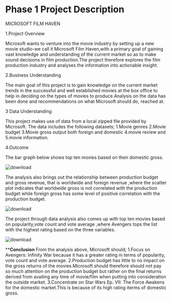 # Phase 1 Project Description

MICROSOFT FILM HAVEN

1.Project Overview

Microsoft wants to venture into the movie industry by setting up a new movie studio-we call it Microsoft Film Haven,with a primary goal of gaining vast knowledge and understanding of the current market so as to make sound decisions in film production.The project therefore explores the film production industry and analyses the information into actionable insight.

2.Business Understanding

The  main goal of this project is to gain knowledge on the current market trends in the successful and well established movies at the box office to help in deciding on the types of movies to produce.Analysis on the data has been done and recommendations on what Microsoft should do, reached at.

3 Data Understanding

This project makes use of data from a local zipped file provided by Microsoft. The data includes the following datasets; 1.Movie genres 2.Movie budget 3.Movie gross output both foreign and domestic 4.movie review and 5.movie information.

4.Outcome

The bar graph below shows top ten movies based on their domestic gross.




![download](https://github.com/ElizabethMasai/dsc-phase-1-project-v2-4/assets/150329461/5d573037-9b78-4d73-859f-37140e7a7b7c)





The analysis also brings  out the relationship between production budget and gross revenue, that is worldwide and foreign revenue ,where the scatter plot indicates that worldwide gross is not correlated with the production budget while foreign gross has some level of positive correlation with the production budget.


![download](https://github.com/ElizabethMasai/dsc-phase-1-project-v2-4/assets/150329461/e9dfa994-9fd4-4993-947d-b98c8809b721)

The project through data analysis also comes up with top ten movies based on popularity,vote count and vote average ,where Avengers tops the list with the highest rating based on the three variables. 






![download](https://github.com/ElizabethMasai/dsc-phase-1-project-v2-4/assets/150329461/769f51ef-25e6-4640-93cc-34777e9d263d)

****Conclusion**
From the analysis above, Microsoft should;
1.Focus on Avengers: Infinity War because it has a greater rating in terms of popularity, vote count and vote average.
2.Production budget has little to no impact on the gross returns of the movies.Microsoft should therefore should not pay so much attention on the production budget but rather on the final returns derived from availing any time of movie/film when putting into consideration the outside market.
3.Concentrate on Star Wars Ep. VII: The Force Awakens for the domestic market.This is because of its high rating iterms of domestic gross.








                                           


















  















